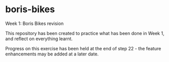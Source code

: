 # boris-bikes
Week 1: Boris Bikes revision

This repository has been created to practice what has been done in Week 1, and reflect on everything learnt.

Progress on this exercise has been held at the end of step 22 - the feature enhancements may be added at a later date. 

